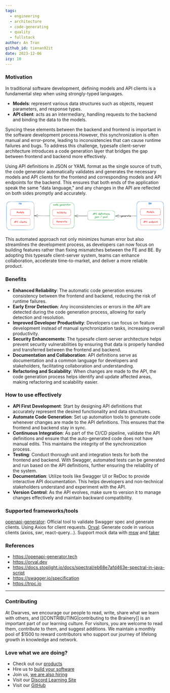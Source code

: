 ```yaml
---
tags:
  - engineering
  - architecture
  - code-generating
  - quality
  - fullstack
author: An Tran
github_id: tienan92it
date: 2023-12-06
icy: 10
---
```


### Motivation
In traditional software development, defining models and API clients is a fundamental step when using strongly-typed languages.

- **Models**: represent various data structures such as objects, request parameters, and response types.
- **API client**: acts as an intermediary, handling requests to the backend and binding the data to the models.

Syncing these elements between the backend and frontend is important in the software development process.However, this synchronization is often manual and error-prone, leading to inconsistencies that can cause runtime failures and bugs. 
To address this challenge, typesafe client-server architecture introduces a code generation layer that bridges the gap between frontend and backend more effectively.

Using API definitions in JSON or YAML format as the single source of truth, the code generator automatically validates and generates the necessary models and API clients for the frontend and corresponding models and API endpoints for the backend. This ensures that both ends of the application speak the same "data language," and any changes in the API are reflected on both sides promptly and accurately.

![](assets/typesafe-client-server.png)

This automated approach not only minimizes human error but also streamlines the development process, as developers can now focus on building features rather than fixing mismatches between the FE and BE. By adopting this typesafe client-server system, teams can enhance collaboration, accelerate time-to-market, and deliver a more reliable product.

### Benefits
- **Enhanced Reliability**: The automatic code generation ensures consistency between the frontend and backend, reducing the risk of runtime failures.
- **Early Error Detection**: Any inconsistencies or errors in the API are detected during the code generation process, allowing for early detection and resolution.
- **Improved Developer Productivity**: Developers can focus on feature development instead of manual synchronization tasks, increasing overall productivity.
- **Security Enhancements**: The typesafe client-server architecture helps prevent security vulnerabilities by ensuring that data is properly handled and transferred between the frontend and backend.
- **Documentation and Collaboration**: API definitions serve as documentation and a common language for developers and stakeholders, facilitating collaboration and understanding.
- **Refactoring and Scalability**: When changes are made to the API, the code generation process helps identify and update affected areas, making refactoring and scalability easier.

### How to use effectively
- **API First Development**: Start by designing API definitions that accurately represent the desired functionality and data structures.
- **Automate Code Generation**: Set up automation tools to generate code whenever changes are made to the API definitions. This ensures that the frontend and backend stay in sync.
- **Continuous Integration**: As part of the CI/CD pipeline, validate the API definitions and ensure that the auto-generated code does not have manual edits. This maintains the integrity of the synchronization process.
- **Testing**: Conduct thorough unit and integration tests for both the frontend and backend. With Swagger, automated tests can be generated and run based on the API definitions, further ensuring the reliability of the system.
- **Documentation**: Utilize tools like Swagger UI or ReDoc to provide interactive API documentation. This helps developers and non-technical stakeholders understand and experiment with the API.
- **Version Control**: As the API evolves, make sure to version it to manage changes effectively and maintain backward compatibility.

### Supported frameworks/tools
[openapi-generator](https://openapi-generator.tech/): Official tool to validate Swagger spec and generate clients. Using Axios for client requests.
[Orval](https://next.orval.dev/): Generate code in various clients (axios, swr, react-query…). Support mock data with [msw](https://mswjs.io/) and [faker](https://fakerjs.dev/)

### References
- https://openapi-generator.tech
- https://orval.dev
- https://docs.stoplight.io/docs/spectral/eb68e7afd463e-spectral-in-java-script
- https://swagger.io/specification
- https://trpc.io

---
<!-- cta -->

### Contributing
At Dwarves, we encourage our people to read, write, share what we learn with others, and [[CONTRIBUTING|contributing to the Brainery]] is an important part of our learning culture. For visitors, you are welcome to read them, contribute to them, and suggest additions. We maintain a monthly pool of $1500 to reward contributors who support our journey of lifelong growth in knowledge and network.

### Love what we are doing?
- Check out our [products](https://superbits.co)
- Hire us to [build your software](https://d.foundation)
- Join us, [we are also hiring](https://github.com/dwarvesf/WeAreHiring)
- Visit our [Discord Learning Site](https://discord.gg/dzNBpNTVEZ)
- Visit our [GitHub](https://github.com/dwarvesf)